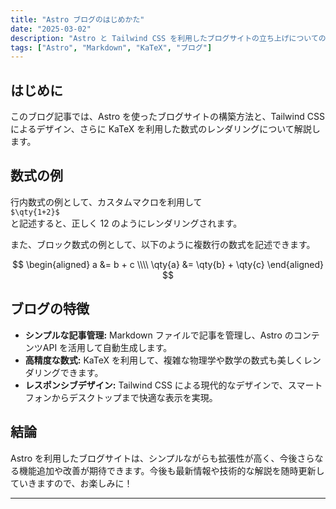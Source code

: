 ```yaml
---
title: "Astro ブログのはじめかた"
date: "2025-03-02"
description: "Astro と Tailwind CSS を利用したブログサイトの立ち上げについての解説記事です。"
tags: ["Astro", "Markdown", "KaTeX", "ブログ"]
---
```


## はじめに

このブログ記事では、Astro を使ったブログサイトの構築方法と、Tailwind CSS によるデザイン、さらに KaTeX を利用した数式のレンダリングについて解説します。

## 数式の例

行内数式の例として、カスタムマクロを利用して  
`$\qty{1+2}$`  
と記述すると、正しく $\qty{1+2}$ のようにレンダリングされます。

また、ブロック数式の例として、以下のように複数行の数式を記述できます。

$$
\begin{aligned}
a &= b + c \\\\
\qty{a} &= \qty{b} + \qty{c}
\end{aligned}
$$

## ブログの特徴

- **シンプルな記事管理:** Markdown ファイルで記事を管理し、Astro のコンテンツAPI を活用して自動生成します。
- **高精度な数式:** KaTeX を利用して、複雑な物理学や数学の数式も美しくレンダリングできます。
- **レスポンシブデザイン:** Tailwind CSS による現代的なデザインで、スマートフォンからデスクトップまで快適な表示を実現。

## 結論

Astro を利用したブログサイトは、シンプルながらも拡張性が高く、今後さらなる機能追加や改善が期待できます。今後も最新情報や技術的な解説を随時更新していきますので、お楽しみに！

---
